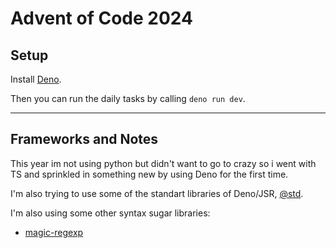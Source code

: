 # Advent of Code 2024

## Setup

Install [Deno](https://docs.deno.com/runtime/getting_started/installation/).

Then you can run the daily tasks by calling `deno run dev`.

---

## Frameworks and Notes

This year im not using python but didn't want to go to crazy so i went with TS and sprinkled in something new by using Deno for the first time.

I'm also trying to use some of the standart libraries of Deno/JSR, [@std](https://jsr.io/@std). 

I'm also using some other syntax sugar libraries:
- [magic-regexp](https://regexp.dev/)